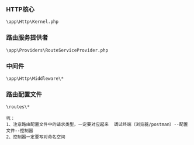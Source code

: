 ### HTTP核心
```
\app\Http\Kernel.php
```

### 路由服务提供者
```
\app\Providers\RouteServiceProvider.php		
```

### 中间件
```
\app\Http\Middleware\*				
```

### 路由配置文件
```
\routes\*					
```

```
坑：
1、注意路由配置文件中的请求类型，一定要对应起来  调试终端（浏览器/postman）--配置文件--控制器
2、控制器一定要写对命名空间
```
